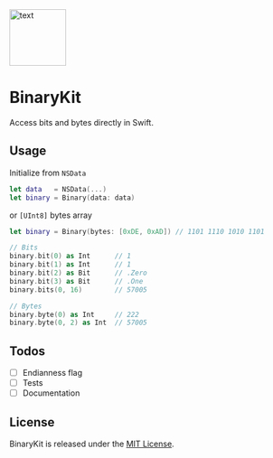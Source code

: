 <img src="https://raw.githubusercontent.com/Cosmo/BinaryKit/master/BinaryKitLogo.png" alt=" text" width="100" />

# BinaryKit
Access bits and bytes directly in Swift.

## Usage

Initialize from `NSData`
```swift
let data   = NSData(...)
let binary = Binary(data: data)
```

or `[UInt8]` bytes array
```swift
let binary = Binary(bytes: [0xDE, 0xAD]) // 1101 1110 1010 1101
```

```swift
// Bits
binary.bit(0) as Int      // 1
binary.bit(1) as Int      // 1
binary.bit(2) as Bit      // .Zero
binary.bit(3) as Bit      // .One
binary.bits(0, 16)        // 57005 

// Bytes
binary.byte(0) as Int     // 222
binary.byte(0, 2) as Int  // 57005
```

## Todos

- [ ] Endianness flag
- [ ] Tests
- [ ] Documentation

## License

BinaryKit is released under the [MIT License](http://www.opensource.org/licenses/MIT).
